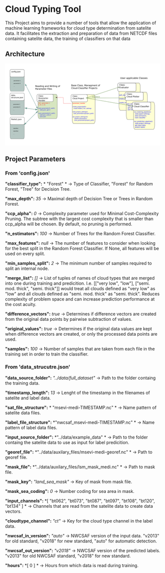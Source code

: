 # Cloud Typing Tool

This Project aims to provide a number of tools that allow the application of machine learning frameworks for  cloud type determination from satelite data. It facilitates the extraction and preparation of data from NETCDF files containing satelite data, the training of classifiers on that data




## Architecture

![](final_hd.png)


## Project Parameters


### From 'config.json'

   **"classifier_type":** * "Forest" *    &rarr; Type of Classifier, "Forest" for Random Forest, "Tree" for Decision Tree.

   **"max_depth":** *35*     &rarr; Maximal depth of Decision Tree or Trees in Random Forest.

   **"ccp_alpha":** *0*    &rarr; Complexity parameter used for Minimal Cost-Complexity Pruning. The subtree with the largest cost complexity that is smaller than ccp_alpha will be chosen. By default, no pruning is performed.

   **"n_estimators":** *100*  &rarr; Number of Trees for the Random Forest Classifier.

   **"max_features":** *null*   &rarr; The number of features to consider when looking for the best split in the Random Forest Classifier. If None, all features will be used on every split.

   **"min_samples_split":** *2*  &rarr; The minimum number of samples required to split an internal node. 

   **"merge_list":** *[]* &rarr; List of tuples of names of cloud types that are merged into one during training and predicition. I.e. [["very low", "low"], ["semi. mod. thick", "semi. thick"]] would  treat all clouds defined as "very low" as "low" and all clouds defined as "semi. mod. thick" as "semi. thick". Reduces complexity of problem space and can increase prediction performance at the cost acuity.

   **"difference_vectors":** *true* &rarr; Determines if difference vectors are created from the original data points by pairwise subtraction of values. 

   **"original_values":** *true*    &rarr; Determines if the original data values are kept when difference vectors are created, or only the processed data points are used.

   **"samples":** *100*   &rarr; Number of samples that are taken from each file in the training set in order to train the classifier.


### From 'data_strucutre.json'

   **"data_source_folder":** *"../data/full_dataset"* &rarr; Path to the folder containg the training data. 

   **"timestamp_length":** *13* &rarr; Lenght of the timestamp in the filenames of satelite and label data.

   **"sat_file_structure":** * "msevi-medi-TIMESTAMP.nc" * &rarr; Name pattern of satelite data files.

   **"label_file_structure":** *"nwcsaf_msevi-medi-TIMESTAMP.nc" * &rarr; Name pattern of label data files.

   **"input_source_folder":** *"../data/example_data" * &rarr; Path to the folder containg the satelite data to use as input for label predicition. 

   **"georef_file":** *"../data/auxilary_files/msevi-medi-georef.nc" * &rarr; Path to georef file.

   **"mask_file":** *"../data/auxilary_files/lsm_mask_medi.nc" * &rarr; Path to mask file.

   **"mask_key":** *"land_sea_mask"* &rarr; Key of mask from mask file.

   **"mask_sea_coding":** *0* &rarr; Number coding for sea area in mask.

   **"input_channels":** *[
       "bt062",
       "bt073",
       "bt087",
       "bt097",
       "bt108",
       "bt120",
       "bt134"
   ] * &rarr; Channels that are read from the satelite data to create data vectors.

   **"cloudtype_channel":** *"ct"* &rarr; Key for the cloud type channel in the label data.

   **"nwcsaf_in_version":** *"auto"* &rarr; NWCSAF version of the input data. "v2013" for old standard, "v2018" for new standard, "auto" for automatic detection.

   **"nwcsaf_out_version":** *"v2018"* &rarr; NWCSAF version of the predicted labels. "v2013" for old NWCSAF standard, "v2018" for new standard.

   **"hours":** *[
        0
    ] * &rarr; Hours from which data is read  during training.
